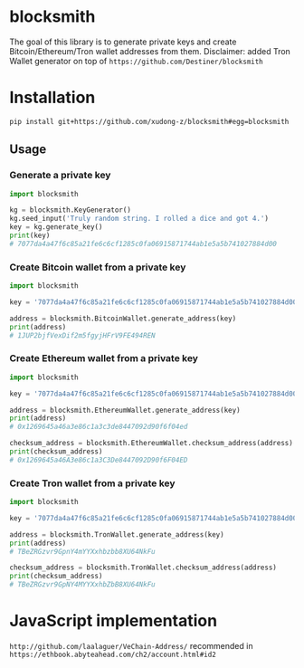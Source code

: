 # blocksmith
The goal of this library is to generate private keys and create Bitcoin/Ethereum/Tron wallet addresses from them. 
Disclaimer: added Tron Wallet generator on top of `https://github.com/Destiner/blocksmith`


# Installation
```
pip install git+https://github.com/xudong-z/blocksmith#egg=blocksmith
```

## Usage

### Generate a private key
```python
import blocksmith

kg = blocksmith.KeyGenerator()
kg.seed_input('Truly random string. I rolled a dice and got 4.')
key = kg.generate_key()
print(key)
# 7077da4a47f6c85a21fe6c6cf1285c0fa06915871744ab1e5a5b741027884d00

```

### Create Bitcoin wallet from a private key
```python
import blocksmith

key = '7077da4a47f6c85a21fe6c6cf1285c0fa06915871744ab1e5a5b741027884d00'

address = blocksmith.BitcoinWallet.generate_address(key)
print(address)
# 1JUP2bjfVexDif2m5fgyjHFrV9FE494REN

```

### Create Ethereum wallet from a private key
```python
import blocksmith

key = '7077da4a47f6c85a21fe6c6cf1285c0fa06915871744ab1e5a5b741027884d00'

address = blocksmith.EthereumWallet.generate_address(key)
print(address)
# 0x1269645a46a3e86c1a3c3de8447092d90f6f04ed

checksum_address = blocksmith.EthereumWallet.checksum_address(address)
print(checksum_address)
# 0x1269645a46A3e86c1a3C3De8447092D90f6F04ED

```

### Create Tron wallet from a private key
```python
import blocksmith

key = '7077da4a47f6c85a21fe6c6cf1285c0fa06915871744ab1e5a5b741027884d00'

address = blocksmith.TronWallet.generate_address(key)
print(address)
# TBeZRGzvr9GpnY4mYYXxhbzbb8XU64NkFu

checksum_address = blocksmith.TronWallet.checksum_address(address)
print(checksum_address)
# TBeZRGzvr9GpNY4MYYXxhbZbB8XU64NkFu
```

# JavaScript implementation
`http://github.com/laalaguer/VeChain-Address/` recommended in `https://ethbook.abyteahead.com/ch2/account.html#id2`

